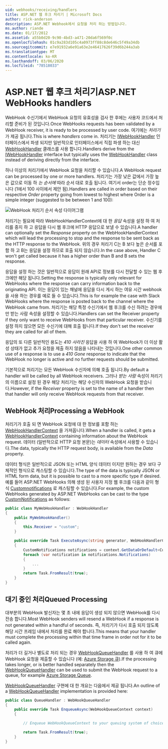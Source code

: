 ```yaml
---
uid: webhooks/receiving/handlers
title: ASP.NET 웹 후크 처리기 | Microsoft Docs
author: rick-anderson
description: ASP.NET Webhook에서 요청을 처리 하는 방법입니다.
ms.author: riande
ms.date: 01/17/2012
ms.assetid: a55b0d20-9c90-4bd3-a471-20da6f569f0c
ms.openlocfilehash: 01c9a283d105c4a0973ff88c8de646c5f49a34db
ms.sourcegitcommit: e7e91932a6e91a63e2e46417626f39d6b244a3ab
ms.translationtype: MT
ms.contentlocale: ko-KR
ms.lasthandoff: 03/06/2020
ms.locfileid: "78518033"
---
```

# <a name="aspnet-webhooks-handlers"></a><span data-ttu-id="359b4-103">ASP.NET 웹 후크 처리기</span><span class="sxs-lookup"><span data-stu-id="359b4-103">ASP.NET WebHooks handlers</span></span>

<span data-ttu-id="359b4-104">WebHook 수신기에서 WebHook 요청의 유효성을 검사 한 후에는 사용자 코드에서 처리할 준비가 된 것입니다.</span><span class="sxs-lookup"><span data-stu-id="359b4-104">Once WebHooks requests has been validated by a WebHook receiver, it is ready to be processed by user code.</span></span> <span data-ttu-id="359b4-105">여기에는 *처리기* 가 제공 됩니다.</span><span class="sxs-lookup"><span data-stu-id="359b4-105">This is where *handlers* come in.</span></span> <span data-ttu-id="359b4-106">처리기는 [IWebHookHandler](https://github.com/aspnet/WebHooks/blob/master/src/Microsoft.AspNet.WebHooks.Receivers/WebHooks/WebHookHandler.cs) 인터페이스에서 파생 되지만 일반적으로 인터페이스에서 직접 파생 하는 대신 [WebHookHandler](https://github.com/aspnet/WebHooks/blob/master/src/Microsoft.AspNet.WebHooks.Receivers/WebHooks/WebHookHandler.cs) 클래스를 사용 합니다.</span><span class="sxs-lookup"><span data-stu-id="359b4-106">Handlers derive from the [IWebHookHandler](https://github.com/aspnet/WebHooks/blob/master/src/Microsoft.AspNet.WebHooks.Receivers/WebHooks/WebHookHandler.cs) interface but typically uses the [WebHookHandler](https://github.com/aspnet/WebHooks/blob/master/src/Microsoft.AspNet.WebHooks.Receivers/WebHooks/WebHookHandler.cs) class instead of deriving directly from the interface.</span></span>

<span data-ttu-id="359b4-107">하나 이상의 처리기에서 WebHook 요청을 처리할 수 있습니다.</span><span class="sxs-lookup"><span data-stu-id="359b4-107">A WebHook request can be processed by one or more handlers.</span></span> <span data-ttu-id="359b4-108">처리기는 가장 낮은 값에서 가장 높은 값으로 이동 하 *는 순서에* 따라 순서 대로 호출 됩니다. 여기서 order는 단순 정수입니다 (1에서 100 사이에서 제안 됨).</span><span class="sxs-lookup"><span data-stu-id="359b4-108">Handlers are called in order based on their respective *Order* property going from lowest to highest where Order is a simple integer (suggested to be between 1 and 100):</span></span>

![WebHook 처리기 순서 속성 다이어그램](_static/Handlers.png)

<span data-ttu-id="359b4-110">처리기는 필요에 따라 WebHookHandlerContext에 대 한 *응답* 속성을 설정 하 여 처리를 중지 하 고 응답을 다시 웹 후크에 HTTP 응답으로 보낼 수 있습니다.</span><span class="sxs-lookup"><span data-stu-id="359b4-110">A handler can optionally set the *Response* property on the WebHookHandlerContext which will lead the processing to stop and the response to be sent back as the HTTP response to the WebHook.</span></span> <span data-ttu-id="359b4-111">위의 경우 처리기 C는 B 보다 높은 순서를 포함 하 고 B는 응답을 설정 하므로 호출 되지 않습니다.</span><span class="sxs-lookup"><span data-stu-id="359b4-111">In the case above, Handler C won't get called because it has a higher order than B and B sets the response.</span></span>

<span data-ttu-id="359b4-112">응답을 설정 하는 것은 일반적으로 응답이 원래 API로 정보를 다시 전달할 수 있는 웹 후크에만 해당 됩니다.</span><span class="sxs-lookup"><span data-stu-id="359b4-112">Setting the response is typically only relevant for WebHooks where the response can carry information back to the originating API.</span></span> <span data-ttu-id="359b4-113">이는 응답이 있는 채널에 응답을 다시 게시 하는 여유 시간 webhook을 사용 하는 경우를 예로 들 수 있습니다.</span><span class="sxs-lookup"><span data-stu-id="359b4-113">This is for example the case with Slack WebHooks where the response is posted back to the channel where the WebHook came from.</span></span> <span data-ttu-id="359b4-114">처리기는 해당 특정 수신기에서 웹 후크를 수신 하려는 경우에만 받는 사람 속성을 설정할 수 있습니다.</span><span class="sxs-lookup"><span data-stu-id="359b4-114">Handlers can set the Receiver property if they only want to receive WebHooks from that particular receiver.</span></span> <span data-ttu-id="359b4-115">수신기를 설정 하지 않으면 모든 수신기에 대해 호출 됩니다.</span><span class="sxs-lookup"><span data-stu-id="359b4-115">If they don't set the receiver they are called for all of them.</span></span>

<span data-ttu-id="359b4-116">응답의 또 다른 일반적인 용도는 *410 사라진* 응답을 사용 하 여 WebHook가 더 이상 활성 상태가 없고 추가 요청을 제출 하지 않음을 나타내는 것입니다.</span><span class="sxs-lookup"><span data-stu-id="359b4-116">One other common use of a response is to use a *410 Gone* response to indicate that the WebHook no longer is active and no further requests should be submitted.</span></span>

<span data-ttu-id="359b4-117">기본적으로 처리기는 모든 WebHook 수신자에 의해 호출 됩니다.</span><span class="sxs-lookup"><span data-stu-id="359b4-117">By default a handler will be called by all WebHook receivers.</span></span> <span data-ttu-id="359b4-118">그러나 *받는 사람* 속성이 처리기의 이름으로 설정 된 경우 해당 처리기는 해당 수신자의 WebHook 요청을 받습니다.</span><span class="sxs-lookup"><span data-stu-id="359b4-118">However, if the *Receiver* property is set to the name of a handler then that handler will only receive WebHook requests from that receiver.</span></span>

## <a name="processing-a-webhook"></a><span data-ttu-id="359b4-119">WebHook 처리</span><span class="sxs-lookup"><span data-stu-id="359b4-119">Processing a WebHook</span></span>

<span data-ttu-id="359b4-120">처리기가 호출 되 면 WebHook 요청에 대 한 정보를 포함 하는 [WebHookHandlerContext](https://github.com/aspnet/WebHooks/blob/master/src/Microsoft.AspNet.WebHooks.Receivers/WebHooks/WebHookHandlerContext.cs) 을 가져옵니다.</span><span class="sxs-lookup"><span data-stu-id="359b4-120">When a handler is called, it gets a [WebHookHandlerContext](https://github.com/aspnet/WebHooks/blob/master/src/Microsoft.AspNet.WebHooks.Receivers/WebHooks/WebHookHandlerContext.cs) containing information about the WebHook request.</span></span> <span data-ttu-id="359b4-121">데이터 (일반적으로 HTTP 요청 본문)는 *데이터* 속성에서 사용할 수 있습니다.</span><span class="sxs-lookup"><span data-stu-id="359b4-121">The data, typically the HTTP request body, is available from the *Data* property.</span></span>

<span data-ttu-id="359b4-122">데이터 형식은 일반적으로 JSON 또는 HTML 양식 데이터 이지만 원하는 경우 보다 구체적인 형식으로 캐스팅할 수 있습니다.</span><span class="sxs-lookup"><span data-stu-id="359b4-122">The type of the data is typically JSON or HTML form data, but it is possible to cast to a more specific type if desired.</span></span> <span data-ttu-id="359b4-123">예를 들어 ASP.NET WebHooks 의해 생성 된 사용자 지정 웹 후크를 다음과 같이 형식 [Customnotifications](https://github.com/aspnet/WebHooks/blob/master/src/Microsoft.AspNet.WebHooks.Receivers.Custom/WebHooks/CustomNotifications.cs) 로 캐스팅할 수 있습니다.</span><span class="sxs-lookup"><span data-stu-id="359b4-123">For example, the custom WebHooks generated by ASP.NET WebHooks can be cast to the type [CustomNotifications](https://github.com/aspnet/WebHooks/blob/master/src/Microsoft.AspNet.WebHooks.Receivers.Custom/WebHooks/CustomNotifications.cs) as follows:</span></span>

```csharp
public class MyWebHookHandler : WebHookHandler
{
    public MyWebHookHandler()
    {
        this.Receiver = "custom";
    }

    public override Task ExecuteAsync(string generator, WebHookHandlerContext context)
    {
        CustomNotifications notifications = context.GetDataOrDefault<CustomNotifications>();
        foreach (var notification in notifications.Notifications)
        {
            ...
        }
        return Task.FromResult(true);
    }
}
```

  ## <a name="queued-processing"></a><span data-ttu-id="359b4-124">대기 중인 처리</span><span class="sxs-lookup"><span data-stu-id="359b4-124">Queued Processing</span></span>

<span data-ttu-id="359b4-125">대부분의 WebHook 발신자는 몇 초 내에 응답이 생성 되지 않으면 WebHook를 다시 전송 합니다.</span><span class="sxs-lookup"><span data-stu-id="359b4-125">Most WebHook senders will resend a WebHook if a response is not generated within a handful of seconds.</span></span> <span data-ttu-id="359b4-126">즉, 처리기가 다시 호출 되지 않도록 해당 시간 프레임 내에서 처리를 완료 해야 합니다.</span><span class="sxs-lookup"><span data-stu-id="359b4-126">This means that your handler must complete the processing within that time frame in order not for it to be called again.</span></span>

<span data-ttu-id="359b4-127">처리가 더 길거나 별도로 처리 되는 경우 [WebHookQueueHandler](https://github.com/aspnet/WebHooks/blob/master/src/Microsoft.AspNet.WebHooks.Receivers/WebHooks/WebHookQueueHandler.cs) 를 사용 하 여 큐에 WebHook 요청을 제출할 수 있습니다 (예: [Azure Storage 큐](https://msdn.microsoft.com/library/azure/dd179353.aspx)).</span><span class="sxs-lookup"><span data-stu-id="359b4-127">If the processing takes longer, or is better handled separately then the [WebHookQueueHandler](https://github.com/aspnet/WebHooks/blob/master/src/Microsoft.AspNet.WebHooks.Receivers/WebHooks/WebHookQueueHandler.cs) can be used to submit the WebHook request to a queue, for example [Azure Storage Queue](https://msdn.microsoft.com/library/azure/dd179353.aspx).</span></span>

<span data-ttu-id="359b4-128">[WebHookQueueHandler](https://github.com/aspnet/WebHooks/blob/master/src/Microsoft.AspNet.WebHooks.Receivers/WebHooks/WebHookQueueHandler.cs) 구현에 대 한 개요는 다음에서 제공 됩니다.</span><span class="sxs-lookup"><span data-stu-id="359b4-128">An outline of a [WebHookQueueHandler](https://github.com/aspnet/WebHooks/blob/master/src/Microsoft.AspNet.WebHooks.Receivers/WebHooks/WebHookQueueHandler.cs) implementation is provided here:</span></span>

```csharp
public class QueueHandler : WebHookQueueHandler
{
    public override Task EnqueueAsync(WebHookQueueContext context)
    {

        // Enqueue WebHookQueueContext to your queuing system of choice

        return Task.FromResult(true);
    }
}
```
